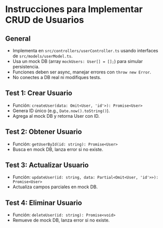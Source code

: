 # Instrucciones para Implementar CRUD de Usuarios

## General
- Implementa en `src/controllers/userController.ts` usando interfaces de `src/models/userModel.ts`.
- Usa un mock DB (array `mockUsers: User[] = [];`) para simular persistencia.
- Funciones deben ser async, manejar errores con `throw new Error`.
- No conectes a DB real ni modifiques tests.

## Test 1: Crear Usuario
- Función: `createUser(data: Omit<User, 'id'>): Promise<User>`
- Genera ID único (e.g., `Date.now().toString()`).
- Agrega al mock DB y retorna User con ID.

## Test 2: Obtener Usuario
- Función: `getUserById(id: string): Promise<User>`
- Busca en mock DB, lanza error si no existe.

## Test 3: Actualizar Usuario
- Función: `updateUser(id: string, data: Partial<Omit<User, 'id'>>): Promise<User>`
- Actualiza campos parciales en mock DB.

## Test 4: Eliminar Usuario
- Función: `deleteUser(id: string): Promise<void>`
- Remueve de mock DB, lanza error si no existe.